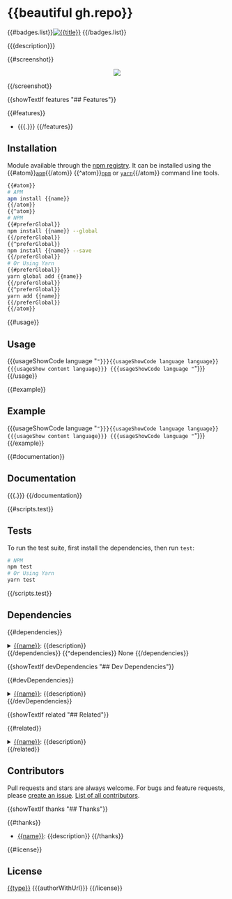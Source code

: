 # {{beautiful gh.repo}}

{{#badges.list}}[![{{title}}]({{{badge}}})]({{{url}}}) {{/badges.list}}

{{{description}}}

{{#screenshot}}<p align="center"><img src="{{{.}}}"></p>{{/screenshot}}

{{showTextIf features "## Features"}}

{{#features}}
- {{{.}}}
{{/features}}

## Installation

Module available through the [npm registry](https://www.npmjs.com/). It can be installed using the {{#atom}}[`apm`](https://github.com/atom/apm){{/atom}} {{^atom}}[`npm`](https://docs.npmjs.com/getting-started/installing-npm-packages-locally) or [`yarn`](https://yarnpkg.com/en/){{/atom}} command line tools.

```sh
{{#atom}}
# APM
apm install {{name}}
{{/atom}}
{{^atom}}
# NPM
{{#preferGlobal}}
npm install {{name}} --global
{{/preferGlobal}}
{{^preferGlobal}}
npm install {{name}} --save
{{/preferGlobal}}
# Or Using Yarn
{{#preferGlobal}}
yarn global add {{name}}
{{/preferGlobal}}
{{^preferGlobal}}
yarn add {{name}}
{{/preferGlobal}}
{{/atom}}
```

{{#usage}}
## Usage

{{{usageShowCode language "```"}}}{{usageShowCode language language}}
{{{usageShow content language}}}
{{{usageShowCode language "```"}}}
{{/usage}}

{{#example}}
## Example

{{{usageShowCode language "```"}}}{{usageShowCode language language}}
{{{usageShow content language}}}
{{{usageShowCode language "```"}}}
{{/example}}

{{#documentation}}
## Documentation

{{{.}}}
{{/documentation}}

{{#scripts.test}}
## Tests

To run the test suite, first install the dependencies, then run `test`:

```sh
# NPM
npm test
# Or Using Yarn
yarn test
```
{{/scripts.test}}

## Dependencies

{{#dependencies}}
<details>
	<summary><a href="{{{repository}}}">{{name}}</a>: {{description}}</summary>
	<b>Author</b>: {{author}}</br>
	<b>License</b>: {{license}}</br>
	<b>Version</b>: {{version}}
</details>
{{/dependencies}}
{{^dependencies}}
None
{{/dependencies}}

{{showTextIf devDependencies "## Dev Dependencies"}}

{{#devDependencies}}
<details>
	<summary><a href="{{{repository}}}">{{name}}</a>: {{description}}</summary>
	<b>Author</b>: {{author}}</br>
	<b>License</b>: {{license}}</br>
	<b>Version</b>: {{version}}
</details>
{{/devDependencies}}

{{showTextIf related "## Related"}}

{{#related}}
<details>
	<summary><a href="{{{repository}}}">{{name}}</a>: {{description}}</summary>
	<b>Author</b>: {{author}}</br>
	<b>License</b>: {{license}}
</details>
{{/related}}

## Contributors

Pull requests and stars are always welcome. For bugs and feature requests, please [create an issue](https://github.com/{{gh.user}}/{{gh.repo}}/issues). [List of all contributors](https://github.com/{{gh.user}}/{{gh.repo}}/graphs/contributors).

{{showTextIf thanks "## Thanks"}}

{{#thanks}}
- [{{name}}]({{{url}}}): {{description}}
{{/thanks}}

{{#license}}
## License

[{{type}}](LICENSE) {{{authorWithUrl}}}
{{/license}}
